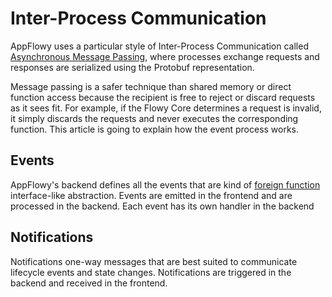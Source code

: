 # Inter-Process Communication


AppFlowy uses a particular style of Inter-Process Communication called [Asynchronous Message Passing](https://en.wikipedia.org/wiki/Message_passing#Asynchronous_message_passing),
where processes exchange requests and responses are serialized using the Protobuf representation.

Message passing is a safer technique than shared memory or direct function
access because the recipient is free to reject or discard requests as it
sees fit. For example, if the Flowy Core determines a request is invalid,
it simply discards the requests and never executes the corresponding function.
This article is going to explain how the event process works.

## Events
AppFlowy's backend defines all the events that are kind of  [foreign function](https://en.wikipedia.org/wiki/Foreign_function_interface) interface-like abstraction.
Events are emitted in the frontend and are processed in the backend. Each
event has its own handler in the backend



## Notifications
Notifications one-way messages that are best suited to communicate lifecycle events
and state changes. Notifications are triggered in the backend and received in the frontend.
